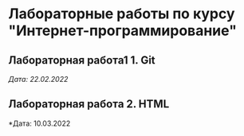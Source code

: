 # Лабораторные работы по курсу "Интернет-программирование"


## Лабораторная работа1 1. Git

*Дата: 22.02.2022*
## Лабораторная работа 2. HTML

*Дата: 10.03.2022


